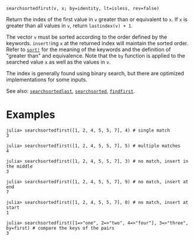 ```
searchsortedfirst(v, x; by=identity, lt=isless, rev=false)
```

Return the index of the first value in `v` greater than or equivalent to `x`. If `x` is greater than all values in `v`, return `lastindex(v) + 1`.

The vector `v` must be sorted according to the order defined by the keywords. `insert!`ing `x` at the returned index will maintain the sorted order. Refer to [`sort!`](@ref) for the meaning of the keywords and the definition of "greater than" and equivalence. Note that the `by` function is applied to the searched value `x` as well as the values in `v`.

The index is generally found using binary search, but there are optimized implementations for some inputs.

See also: [`searchsortedlast`](@ref), [`searchsorted`](@ref), [`findfirst`](@ref).

# Examples

```jldoctest
julia> searchsortedfirst([1, 2, 4, 5, 5, 7], 4) # single match
3

julia> searchsortedfirst([1, 2, 4, 5, 5, 7], 5) # multiple matches
4

julia> searchsortedfirst([1, 2, 4, 5, 5, 7], 3) # no match, insert in the middle
3

julia> searchsortedfirst([1, 2, 4, 5, 5, 7], 9) # no match, insert at end
7

julia> searchsortedfirst([1, 2, 4, 5, 5, 7], 0) # no match, insert at start
1

julia> searchsortedfirst([1=>"one", 2=>"two", 4=>"four"], 3=>"three", by=first) # compare the keys of the pairs
3
```
